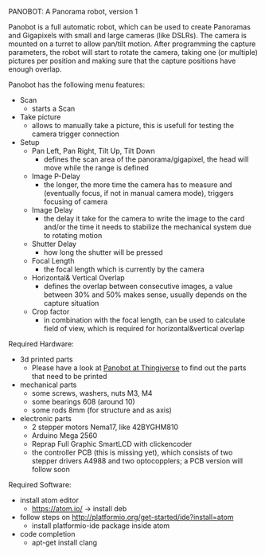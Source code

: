 PANOBOT: A Panorama robot, version 1

Panobot is a full automatic robot, which can be used to create Panoramas and Gigapixels with small and large cameras (like DSLRs). The camera is mounted on a turret to allow pan/tilt motion. After programming the capture parameters, the robot will start to rotate the camera, taking one (or multiple) pictures per position and making sure that the capture positions have enough overlap.

Panobot has the following menu features:
 * Scan
   * starts a Scan
 * Take picture
   * allows to manually take a picture, this is usefull for testing the camera trigger connection
 * Setup
   * Pan Left, Pan Right, Tilt Up, Tilt Down
     * defines the scan area of the panorama/gigapixel, the head will move while the range is defined
   * Image P-Delay
     * the longer, the more time the camera has to measure and (eventually focus, if not in manual camera mode), triggers focusing of camera
   * Image Delay
     * the delay it take for the camera to write the image to the card and/or the time it needs to stabilize the mechanical system due to rotating motion
   * Shutter Delay
     * how long the shutter will be pressed
   * Focal Length
     * the focal length which is currently by the camera
   * Horizontal& Vertical Overlap
     * defines the overlap between consecutive images, a value between 30% and 50% makes sense, usually depends on the capture situation
   * Crop factor
     * in combination with the focal length, can be used to calculate field of view, which is required for horizontal&vertical overlap

Required Hardware:
 * 3d printed parts
   * Please have a look at [Panobot at Thingiverse](https://www.thingiverse.com/thing:2503118) to find out the parts that need to be printed
 * mechanical parts
   * some screws, washers, nuts M3, M4
   * some bearings 608 (around 10)
   * some rods 8mm (for structure and as axis)
 * electronic parts
   * 2 stepper motors Nema17, like 42BYGHM810
   * Arduino Mega 2560
   * Reprap Full Graphic SmartLCD with clickencoder
   * the controller PCB (this is missing yet), which consists of two stepper drivers A4988 and two optocopplers; a PCB version will follow soon

Required Software:
   * install atom editor
     * https://atom.io/ -> install deb
   * follow steps on http://platformio.org/get-started/ide?install=atom
     * install platformio-ide package inside atom
   * code completion
     * apt-get install clang

